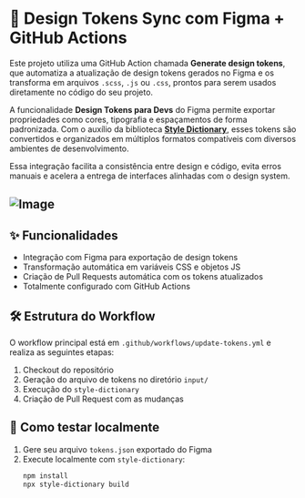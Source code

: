 # 🎨 Design Tokens Sync com Figma + GitHub Actions

Este projeto utiliza uma GitHub Action chamada **Generate design tokens**, que automatiza a atualização de design tokens gerados no Figma e os transforma em arquivos `.scss`, `.js` ou `.css`, prontos para serem usados diretamente no código do seu projeto.

A funcionalidade **Design Tokens para Devs** do Figma permite exportar propriedades como cores, tipografia e espaçamentos de forma padronizada. Com o auxílio da biblioteca **[Style Dictionary](https://amzn.github.io/style-dictionary/)**, esses tokens são convertidos e organizados em múltiplos formatos compatíveis com diversos ambientes de desenvolvimento.

Essa integração facilita a consistência entre design e código, evita erros manuais e acelera a entrega de interfaces alinhadas com o design system.

![Image](https://github.com/user-attachments/assets/c9068cf2-788e-40ab-bc33-7082c521c839)
---

## ✨ Funcionalidades

- Integração com Figma para exportação de design tokens
- Transformação automática em variáveis CSS e objetos JS
- Criação de Pull Requests automática com os tokens atualizados
- Totalmente configurado com GitHub Actions

## 🛠 Estrutura do Workflow

O workflow principal está em `.github/workflows/update-tokens.yml` e realiza as seguintes etapas:

1. Checkout do repositório
2. Geração do arquivo de tokens no diretório `input/`
3. Execução do `style-dictionary`
4. Criação de Pull Request com as mudanças

## 🧪 Como testar localmente

1. Gere seu arquivo `tokens.json` exportado do Figma
2. Execute localmente com `style-dictionary`:
   ```bash
   npm install
   npx style-dictionary build
